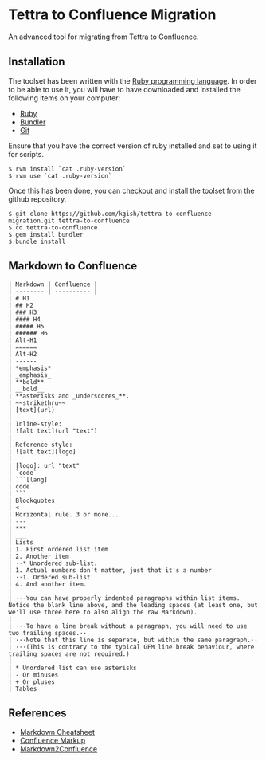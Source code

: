 # Tettra to Confluence Migration

An advanced tool for migrating from Tettra to Confluence.

## Installation

The toolset has been written with the [Ruby programming language](https://www.ruby-lang.org). In order to be able to use it, you will have to have downloaded and installed the following items on your computer:

* [Ruby](https://www.ruby-lang.org/en/downloads)
* [Bundler](http://bundler.io)
* [Git](https://git-scm.com/downloads)

Ensure that you have the correct version of ruby installed and set to using it for scripts.

```
$ rvm install `cat .ruby-version`
$ rvm use `cat .ruby-version`
```

Once this has been done, you can checkout and install the toolset from the github repository.

```
$ git clone https://github.com/kgish/tettra-to-confluence-migration.git tettra-to-confluence
$ cd tettra-to-confluence
$ gem install bundler
$ bundle install
```

## Markdown to Confluence

```
| Markdown | Confluence |
| -------- | ---------- |
| # H1
| ## H2
| ### H3
| #### H4
| ##### H5
| ###### H6
| Alt-H1
| ======
| Alt-H2
| ------
| *emphasis*
| _emphasis_
| **bold**
| __bold__
| **asterisks and _underscores_**.
| ~~strikethru~~
| [text](url)
|
| Inline-style:
| ![alt text](url "text")
|
| Reference-style:
| ![alt text][logo]
|
| [logo]: url "text"
| `code`
| ```[lang]
| code
| ```
| Blockquotes
| <
| Horizontal rule. 3 or more...
| ---
| ***
| ___
| Lists
| 1. First ordered list item
| 2. Another item
| ⋅⋅* Unordered sub-list.
| 1. Actual numbers don't matter, just that it's a number
| ⋅⋅1. Ordered sub-list
| 4. And another item.
|
| ⋅⋅⋅You can have properly indented paragraphs within list items. Notice the blank line above, and the leading spaces (at least one, but we'll use three here to also align the raw Markdown).
|
| ⋅⋅⋅To have a line break without a paragraph, you will need to use two trailing spaces.⋅⋅
| ⋅⋅⋅Note that this line is separate, but within the same paragraph.⋅⋅
| ⋅⋅⋅(This is contrary to the typical GFM line break behaviour, where trailing spaces are not required.)
|
| * Unordered list can use asterisks
| - Or minuses
| + Or pluses
| Tables

```


## References

* [Markdown Cheatsheet](https://github.com/adam-p/markdown-here/wiki/Markdown-Cheatsheet)
* [Confluence Markup](https://confluence.atlassian.com/doc/confluence-wiki-markup-251003035.html)
* [Markdown2Confluence](https://github.com/jedi4ever/markdown2confluence)